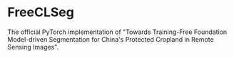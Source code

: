 # FreeCLSeg
The official PyTorch implementation of "Towards Training-Free Foundation Model-driven Segmentation for China's Protected Cropland in Remote Sensing Images".
